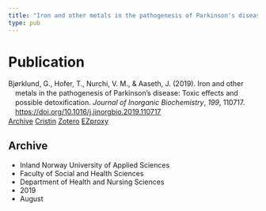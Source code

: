 ```yaml
---
title: "Iron and other metals in the pathogenesis of Parkinson's disease: Toxic effects and possible detoxification"
type: pub
---
```

<h1>Publication</h1>
<article id="csl-bib-container-Y9KJ2J4J" class="csl-bib-container">
  <div class="csl-bib-body" style="line-height: 1.35; padding-left: 1em; text-indent:-1em;">
  <div class="csl-entry">Bj&#xF8;rklund, G., Hofer, T., Nurchi, V. M., &amp; Aaseth, J. (2019). Iron and other metals in the pathogenesis of Parkinson&#x2019;s disease: Toxic effects and possible detoxification. <i>Journal of Inorganic Biochemistry</i>, <i>199</i>, 110717. <a href="https://doi.org/10.1016/j.jinorgbio.2019.110717">https://doi.org/10.1016/j.jinorgbio.2019.110717</a></div>
</div>
  <div class="csl-bib-buttons">
    <a href="#taxonomy-article-Y9KJ2J4J" class="csl-bib-button">Archive</a>
    <a href="https://app.cristin.no/results/show.jsf?id=1715238" alt="Cristin URL" class="csl-bib-button">Cristin</a>
    <a href="http://zotero.org/groups/5022929/items/Y9KJ2J4J" alt="Zotero URL" class="csl-bib-button">Zotero</a>
    <a href="http://ezproxy.inn.no/login?url=https://doi.org/10.1016/j.jinorgbio.2019.110717" class="csl-bib-button">EZproxy</a>
  </div>
  <div id="csl-bib-meta-container-Y9KJ2J4J"></div>
</article>
<div id="csl-bib-meta-Y9KJ2J4J" class="csl-bib-meta">
  <article id="taxonomy-article-Y9KJ2J4J" class="taxonomy-article">
    <h1>Archive</h1>
    <ul>
      <li>Inland Norway University of Applied Sciences</li>
      <li>Faculty of Social and Health Sciences</li>
      <li>Department of Health and Nursing Sciences</li>
      <li>2019</li>
      <li>August</li>
    </ul>
  </article>
</div>
